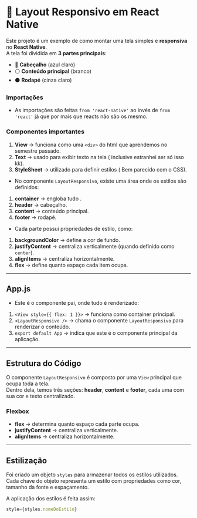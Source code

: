 # 📱 Layout Responsivo em React Native

Este projeto é um exemplo de como montar uma tela simples e **responsiva** no **React Native**.  
A tela foi dividida em **3 partes principais**:

- 🔹 **Cabeçalho** (azul claro)  
- ⚪ **Conteúdo principal** (branco)  
- ⚫ **Rodapé** (cinza claro)  


### Importações

* As importações são feitas `from 'react-native'` ao invés de `from 'react'` já que por mais que reacts não são os mesmo.

### Componentes importantes

1. **View** → funciona como uma `<div>` do html que aprendemos no semestre passado.  
2. **Text** → usado para exibir texto na tela ( inclusive estranhei ser só isso kk).  
3. **StyleSheet** → utilizado para definir estilos ( Bem parecido com o CSS).

* No componente `LayoutResponsivo`, existe uma área onde os estilos são definidos:

1. **container** → engloba tudo .  
2. **header** → cabeçalho.  
3. **content** → conteúdo principal.  
4. **footer** → rodapé.

* Cada parte possui propriedades de estilo, como:

1. **backgroundColor** → define a cor de fundo.  
2. **justifyContent** → centraliza verticalmente (quando definido como `center`).  
3. **alignItems** → centraliza horizontalmente.  
4. **flex** → define quanto espaço cada item ocupa.

---

## App.js

* Este é o componente pai, onde tudo é renderizado:

1. `<View style={{ flex: 1 }}>` → funciona como container principal.  
2. `<LayoutResponsivo />` → chama o componente `LayoutResponsivo` para renderizar o conteúdo.  
3. `export default App` → indica que este é o componente principal da aplicação.

---

## Estrutura do Código

O componente `LayoutResponsivo` é composto por uma `View` principal que ocupa toda a tela.  
Dentro dela, temos três seções: **header**, **content** e **footer**, cada uma com sua cor e texto centralizado.

### Flexbox

- **flex** → determina quanto espaço cada parte ocupa.  
- **justifyContent** → centraliza verticalmente.  
- **alignItems** → centraliza horizontalmente.  

---

## Estilização

Foi criado um objeto `styles` para armazenar todos os estilos utilizados.  
Cada chave do objeto representa um estilo com propriedades como cor, tamanho da fonte e espaçamento.  

A aplicação dos estilos é feita assim:

```jsx
style={styles.nomeDoEstilo}